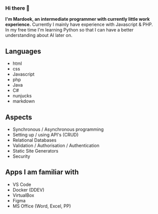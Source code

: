 ### Hi there 👋
**I'm Mardoek, an intermediate programmer with currently little work experience.**
Currently I mainly have experience with Javascript & PHP. <br>
In my free time I'm learning Python so that I can have a better understanding about AI later on.

## Languages
- html
- css
- Javascript
- php
- Java
- C#
- nunjucks
- markdown
## Aspects
- Synchronous / Asynchronous programming
- Setting up / using API's (CRUD)
- Relational Databases
- Validation / Authorisation / Authentication
- Static Site Generators
- Security
## Apps I am familiar with
- VS Code
- Docker (DDEV)
- VirtualBox
- Figma
- MS Office (Word, Excel, PP)

<!--
**pgm-mardoekthienpondt/pgm-mardoekthienpondt** is a ✨ _special_ ✨ repository because its `README.md` (this file) appears on your GitHub profile.

Here are some ideas to get you started:

- 🔭 I’m currently working on ...
- 🌱 I’m currently learning ...
- 👯 I’m looking to collaborate on ...
- 🤔 I’m looking for help with ...
- 💬 Ask me about ...
- 📫 How to reach me: ...
- 😄 Pronouns: ...
- ⚡ Fun fact: ...
-->

